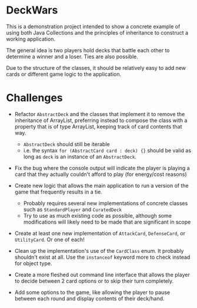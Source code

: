 # DeckWars

This is a demonstration project intended to show a concrete example of using both Java Collections and the principles of inheritance to construct a working application.

The general idea is two players hold decks that battle each other to determine a winner and a loser. Ties are also possible.

Due to the structure of the classes, it should be relatively easy to add new cards or different game logic to the application.

# Challenges

- Refactor `AbstractDeck` and the classes that implement it to remove the inheritance of ArrayList, preferring instead to compose the class with a property that is of type ArrayList, keeping track of card contents that way.
    - `AbstractDeck` should still be iterable
    - i.e. the syntax `for (AbstractCard card : deck) {}` should be valid as long as `deck` is an instance of an `AbstractDeck`.


- Fix the bug where the console output will indicate the player is playing a card that they actually couldn't afford to play (for energy/cost reasons)


- Create new logic that allows the main application to run a version of the game that frequently results in a tie.
    - Probably requires several new implementations of concrete classes such as `StandardPlayer` and `CuratedDeck`
    - Try to use as much existing code as possible, although some modifications will likely need to be made that are significant in scope


- Create at least one new implementation of `AttackCard`, `DefenseCard`, or `UtilityCard`. Or one of each!


- Clean up the implementation's use of the `CardClass` enum. It probably shouldn't exist at all. Use the `instanceof` keyword more to check instead for object type.


- Create a more fleshed out command line interface that allows the player to decide between 2 card options or to skip their turn completely.


- Add some options to the game, like allowing the player to pause between each round and display contents of their deck/hand.
